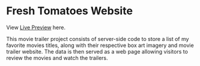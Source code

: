 # Fresh Tomatoes Website

View [Live Preview](http://htmlpreview.github.io/?https://github.com/charmaineratcliff/Fresh-Tomatoes-Website/blob/master/fresh_tomatoes.html) here.

This movie trailer project consists of server-side code to store a list of my favorite movies titles, along with their respective box art imagery and movie trailer website.  The data is then served as a web page allowing visitors to review the movies and watch the trailers.
